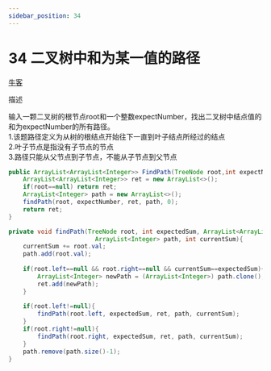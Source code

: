 ```yaml
---
sidebar_position: 34
---
```


# 34 二叉树中和为某一值的路径

[牛客](https://www.nowcoder.com/practice/b736e784e3e34731af99065031301bca)

描述

输入一颗二叉树的根节点root和一个整数expectNumber，找出二叉树中结点值的和为expectNumber的所有路径。  
1.该题路径定义为从树的根结点开始往下一直到叶子结点所经过的结点  
2.叶子节点是指没有子节点的节点  
3.路径只能从父节点到子节点，不能从子节点到父节点  

```java
public ArrayList<ArrayList<Integer>> FindPath(TreeNode root,int expectNumber) {
    ArrayList<ArrayList<Integer>> ret = new ArrayList<>();
    if(root==null) return ret;
    ArrayList<Integer> path = new ArrayList<>();
    findPath(root, expectNumber, ret, path, 0);
    return ret;
}

private void findPath(TreeNode root, int expectedSum, ArrayList<ArrayList<Integer>> ret, 
                        ArrayList<Integer> path, int currentSum){
    currentSum += root.val;
    path.add(root.val);
    
    if(root.left==null && root.right==null && currentSum==expectedSum){
        ArrayList<Integer> newPath = (ArrayList<Integer>) path.clone();
        ret.add(newPath);
    }
    
    if(root.left!=null){
        findPath(root.left, expectedSum, ret, path, currentSum);
    }
    if(root.right!=null){
        findPath(root.right, expectedSum, ret, path, currentSum);
    }
    path.remove(path.size()-1);
}
```

